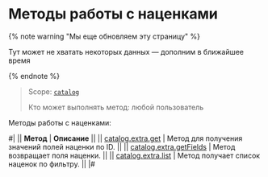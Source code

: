 # Методы работы с наценками

{% note warning "Мы еще обновляем эту страницу" %}

Тут может не хватать некоторых данных — дополним в ближайшее время

{% endnote %}

> Scope: [`catalog`](../../scopes/permissions.md)
>
> Кто может выполнять метод: любой пользователь

Методы работы с наценками:

#|
|| **Метод** | **Описание** ||
|| [catalog.extra.get](catalog-extra-get.md) | Метод для получения значений полей наценки по ID. ||
|| [catalog.extra.getFields](catalog-extra-get-fields.md) | Метод возвращает поля наценки. ||
|| [catalog.extra.list](catalog-extra-list.md) | Метод получает список наценок по фильтру. ||
|#
